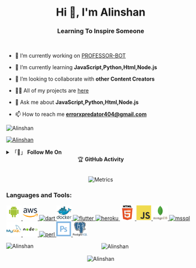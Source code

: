 







<h1 align="center">Hi 👋, I'm Alinshan</h1>

<h3 align="center">Learning To Inspire Someone</h3>


<p align="left"> <a href="https://twitter.com/" target="blank"><img src="https://img.shields.io/twitter/follow/?logo=twitter&style=for-the-badge" alt="" /></a> </p>

- 🔭 I’m currently working on [PROFESSOR-BOT](https://github.com/Alinshan/PROFESSOR-BOT)

- 🌱 I’m currently learning **JavaScript,Python,Html,Node.js**

- 👯 I’m looking to collaborate with **other Content Creators**

- 👨‍💻 All of my projects are [here](https://github.com/Alinshan?tab=repositories)

- 💬 Ask me about **JavaScript,Python,Html,Node.js**

- 📫 How to reach me **errorxpredator404@gmail.com**


<p align="left"> <img src="https://komarev.com/ghpvc/?username=Alinshan&label=Profile%20views&color=0e75b6&style=flat" alt="Alinshan" /> </p>

<p align="left"> <a href="https://github.com/ryo-ma/github-profile-trophy"><img src="https://github-profile-trophy.vercel.app/?username=Alinshan" alt="Alinshan" /></a> </p>

<details>
    <summary>「🧧」 <b>Follow Me On</b></summary><br/>
<p align="center">
  <a href="https://www.instagram.com/the_error_x46"><img src="https://img.shields.io/badge/Instagram-E4405F?style=for-the-badge&logo=instagram&logoColor=white" /></a>
</p>

<p align="center">
  <a href="https://github.com/Alinshan"><img src="https://img.shields.io/badge/Github-FFF?style=for-the-badge&logo=Github&logoColor=000000&link=https://github.com/Alinshan" /></a>
</p>

</details>


<div align="center">
    <summary>&#127942 <b>GitHub Activity</b></summary><br/>

![Metrics](https://metrics.lecoq.io/Alinshan?template=classic&followup=1&isocalendar=1&languages=1&isocalendar.duration=half-year&config.timezone=Europe%2FIstanbul)

</div>




<h3 align="left">Languages and Tools:</h3>

<p align="left"> <a href="https://developer.android.com" target="_blank" rel="noreferrer"> <img src="https://raw.githubusercontent.com/devicons/devicon/master/icons/android/android-original-wordmark.svg" alt="android" width="40" height="40"/> </a> <a href="https://aws.amazon.com" target="_blank" rel="noreferrer"> <img src="https://raw.githubusercontent.com/devicons/devicon/master/icons/amazonwebservices/amazonwebservices-original-wordmark.svg" alt="aws" width="40" height="40"/> </a> <a href="https://dart.dev" target="_blank" rel="noreferrer"> <img src="https://www.vectorlogo.zone/logos/dartlang/dartlang-icon.svg" alt="dart" width="40" height="40"/> </a> <a href="https://www.docker.com/" target="_blank" rel="noreferrer"> <img src="https://raw.githubusercontent.com/devicons/devicon/master/icons/docker/docker-original-wordmark.svg" alt="docker" width="40" height="40"/> </a> <a href="https://flutter.dev" target="_blank" rel="noreferrer"> <img src="https://www.vectorlogo.zone/logos/flutterio/flutterio-icon.svg" alt="flutter" width="40" height="40"/> </a> <a href="https://heroku.com" target="_blank" rel="noreferrer"> <img src="https://www.vectorlogo.zone/logos/heroku/heroku-icon.svg" alt="heroku" width="40" height="40"/> </a> <a href="https://www.w3.org/html/" target="_blank" rel="noreferrer"> <img src="https://raw.githubusercontent.com/devicons/devicon/master/icons/html5/html5-original-wordmark.svg" alt="html5" width="40" height="40"/> </a> <a href="https://developer.mozilla.org/en-US/docs/Web/JavaScript" target="_blank" rel="noreferrer"> <img src="https://raw.githubusercontent.com/devicons/devicon/master/icons/javascript/javascript-original.svg" alt="javascript" width="40" height="40"/> </a> <a href="https://www.mongodb.com/" target="_blank" rel="noreferrer"> <img src="https://raw.githubusercontent.com/devicons/devicon/master/icons/mongodb/mongodb-original-wordmark.svg" alt="mongodb" width="40" height="40"/> </a> <a href="https://www.microsoft.com/en-us/sql-server" target="_blank" rel="noreferrer"> <img src="https://www.svgrepo.com/show/303229/microsoft-sql-server-logo.svg" alt="mssql" width="40" height="40"/> </a> <a href="https://www.mysql.com/" target="_blank" rel="noreferrer"> <img src="https://raw.githubusercontent.com/devicons/devicon/master/icons/mysql/mysql-original-wordmark.svg" alt="mysql" width="40" height="40"/> </a> <a href="https://nodejs.org" target="_blank" rel="noreferrer"> <img src="https://raw.githubusercontent.com/devicons/devicon/master/icons/nodejs/nodejs-original-wordmark.svg" alt="nodejs" width="40" height="40"/> </a> <a href="https://www.perl.org/" target="_blank" rel="noreferrer"> <img src="https://api.iconify.design/logos-perl.svg" alt="perl" width="40" height="40"/> </a> <a href="https://www.photoshop.com/en" target="_blank" rel="noreferrer"> <img src="https://raw.githubusercontent.com/devicons/devicon/master/icons/photoshop/photoshop-line.svg" alt="photoshop" width="40" height="40"/> </a> <a href="https://www.postgresql.org" target="_blank" rel="noreferrer"> <img src="https://raw.githubusercontent.com/devicons/devicon/master/icons/postgresql/postgresql-original-wordmark.svg" alt="postgresql" width="40" height="40"/> </a> </p>


<div align="center">
<p><img align="left" src="https://github-readme-stats.vercel.app/api/top-langs?username=Alinshan&show_icons=true&theme=nightowl" alt="Alinshan" /></p>
</div>

<div align="center">
<p>&nbsp;<img align="center" src="https://github-readme-stats.vercel.app/api?username=Alinshan&show_icons=true&theme=nightowl" alt="Alinshan" /></p>
</details> </div>

<div align="center">
<p><img align="center" src="https://github-readme-streak-stats.herokuapp.com/?user=Alinshan&theme=nightowl" alt="Alinshan" /></p>
</details> </div>









